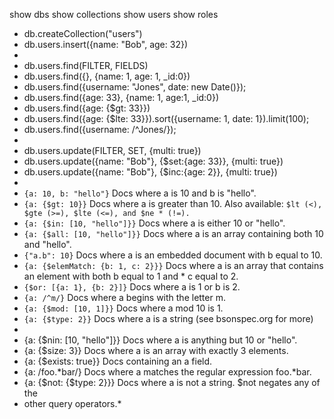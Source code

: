 show dbs
show collections
show users
show roles

* db.createCollection("users")
* db.users.insert({name: "Bob", age: 32})
* 
* db.users.find(FILTER, FIELDS)
* db.users.find({}, {name: 1, age: 1, _id:0})
* db.users.find({username: "Jones", date: new Date()});
* db.users.find({age: 33}, {name: 1, age:1, _id:0})
* db.users.find({age: {$gt: 33}})
* db.users.find({age: {$lte: 33}}).sort({username: 1, date: 1}).limit(100);
* db.users.find({username: /^Jones/});
* 
* db.users.update(FILTER, SET, {multi: true})
* db.users.update({name: "Bob"}, {$set:{age: 33}}, {multi: true})
* db.users.update({name: "Bob"}, {$inc:{age: 2}}, {multi: true})
* 
* `{a: 10, b: "hello"}`  Docs where a is 10 and b is "hello".
* `{a: {$gt: 10}}` Docs where a is greater than 10. Also available: `$lt (<), $gte (>=), $lte (<=), and $ne * (!=).`
* `{a: {$in: [10, "hello"]}}` Docs where a is either 10 or "hello".
* `{a: {$all: [10, "hello"]}}` Docs where a is an array containing both 10 and "hello".
* `{"a.b": 10}` Docs where a is an embedded document with b equal to 10.
* `{a: {$elemMatch: {b: 1, c: 2}}}` Docs where a is an array that contains an element with both b equal to 1 and * c equal to 2.
* `{$or: [{a: 1}, {b: 2}]}` Docs where a is 1 or b is 2.
* `{a: /^m/}` Docs where a begins with the letter m.
* `{a: {$mod: [10, 1]}}` Docs where a mod 10 is 1.
* `{a: {$type: 2}}` Docs where a is a string (see bsonspec.org for more)
* 
* {a: {$nin: [10, "hello"]}} Docs where a is anything but 10 or "hello".
* {a: {$size: 3}} Docs where a is an array with exactly 3 elements.
* {a: {$exists: true}} Docs containing an a field.
* {a: /foo.*bar/} Docs where a matches the regular expression foo.*bar.
* {a: {$not: {$type: 2}}} Docs where a is not a string. $not negates any of the
* other query operators.* 